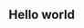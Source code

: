 <!DOCTYPE html>
<html>
	<head>
		<meta charset="utf-8">
	</head>
	<body>
		<h2>Hello world</h2>
	</body>
</html>
